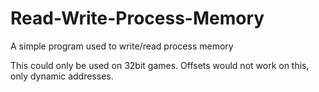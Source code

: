 # Read-Write-Process-Memory
A simple program used to write/read process memory

This could only be used on 32bit games.
Offsets would not work on this, only dynamic addresses. 
